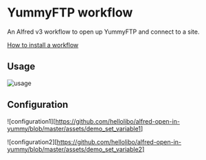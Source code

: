 
# YummyFTP workflow

An Alfred v3 workflow to open up YummyFTP and connect to a site.

[How to install a workflow](http://support.alfredapp.com/workflows:installing)

## Usage

![usage](https://github.com/hellolibo/alfred-open-in-yummy/blob/master/assets/demo_usage.gif)

## Configuration

![configuration1][https://github.com/hellolibo/alfred-open-in-yummy/blob/master/assets/demo_set_variable1]

![configuration2][https://github.com/hellolibo/alfred-open-in-yummy/blob/master/assets/demo_set_variable2]